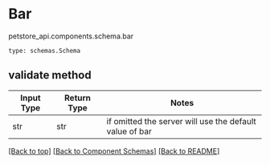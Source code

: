 # Bar
petstore_api.components.schema.bar
```
type: schemas.Schema
```

## validate method
Input Type | Return Type | Notes
------------ | ------------- | -------------
str | str | if omitted the server will use the default value of bar

[[Back to top]](#top) [[Back to Component Schemas]](../../../README.md#Component-Schemas) [[Back to README]](../../../README.md)
